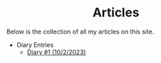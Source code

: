 # <center>Articles

Below is the collection of all my articles on this site.

- Diary Entries
  - [Diary #1 (10/2/2023)](/1/)

